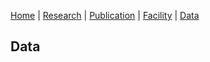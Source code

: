 [Home](README.md) | [Research](research.md) | [Publication](publication.md) | [Facility](facility.md) | [Data](data.md)

## Data

